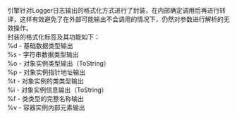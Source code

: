 引擎针对Logger日志输出的格式化方式进行了封装，在内部确定调用后再进行转译，这样有效避免了在外部可能输出不会调用的情况下，仍然对参数进行解析的无效操作。  
封装的格式化标签及其功能如下：  
    %d - 基础数据类型输出  
    %s - 字符串数据类型输出<br/>
    %o - 对象实例类型输出（ToString）<br/>
    %p - 对象实例指针地址输出<br/>
    %t - 对象实例的类类型输出<br/>
    %i - 对象实例信息输出（ToString）<br/>
    %f - 类类型的完整名称输出<br/>
    %v - 容器实例内部元素输出<br/>


